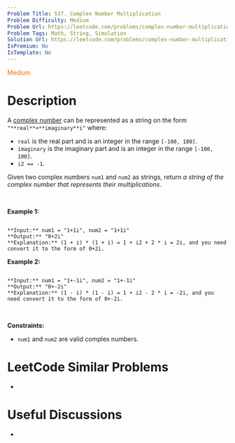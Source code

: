 ```yaml
---
Problem Title: 537. Complex Number Multiplication
Problem Difficulty: Medium
Problem Url: https://leetcode.com/problems/complex-number-multiplication/
Problem Tags: Math, String, Simulation
Solution Url: https://leetcode.com/problems/complex-number-multiplication/solution/
IsPremium: No
IsTemplate: No
---
```


<span style="color: rgb(239, 108, 0);">Medium</span>

# Description

A [complex number](https://en.wikipedia.org/wiki/Complex_number) can be represented as a string on the form `"**real**+**imaginary**i"` where:


* `real` is the real part and is an integer in the range `[-100, 100]`.
* `imaginary` is the imaginary part and is an integer in the range `[-100, 100]`.
* `i2 == -1`.


Given two complex numbers `num1` and `num2` as strings, return *a string of the complex number that represents their multiplications*.


 


**Example 1:**



```

**Input:** num1 = "1+1i", num2 = "1+1i"
**Output:** "0+2i"
**Explanation:** (1 + i) * (1 + i) = 1 + i2 + 2 * i = 2i, and you need convert it to the form of 0+2i.

```

**Example 2:**



```

**Input:** num1 = "1+-1i", num2 = "1+-1i"
**Output:** "0+-2i"
**Explanation:** (1 - i) * (1 - i) = 1 + i2 - 2 * i = -2i, and you need convert it to the form of 0+-2i.

```

 


**Constraints:**


* `num1` and `num2` are valid complex numbers.




# LeetCode Similar Problems

- []()

# Useful Discussions

- []()
